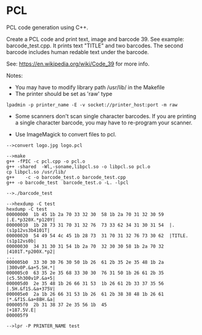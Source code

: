 # PCL
PCL code generation using C++.

Create a PCL code and print text, image and barcode 39. See example: barcode_test.cpp. It prints text "TITLE" and two barcodes. The second barcode includes human redable text under the barcode.

See: https://en.wikipedia.org/wiki/Code_39 for more info.

Notes:
* You may have to modify library path /usr/lib/ in the Makefile
* The printer should be set as 'raw' type

```
lpadmin -p printer_name -E -v socket://printer_host:port -m raw
```
* Some scanners don't scan single character barcodes. If you are printing a single character barcode, you may have to re-program your scanner.

* Use ImageMagick to convert files to pcl.

```
-->convert logo.jpg logo.pcl
```

```
-->make
g++ -fPIC -c pcl.cpp -o pcl.o 
g++ -shared  -Wl,-soname,libpcl.so -o libpcl.so pcl.o 
cp libpcl.so /usr/lib/
g++    -c -o barcode_test.o barcode_test.cpp
g++ -o barcode_test  barcode_test.o -L. -lpcl 
```

```
-->./barcode_test
```

```
-->hexdump -C test
hexdump -C test
00000000  1b 45 1b 2a 70 33 32 30  58 1b 2a 70 31 32 30 59  |.E.*p320X.*p120Y|
00000010  1b 28 73 31 70 31 32 76  73 33 62 34 31 30 31 54  |.(s1p12vs3b4101T|
00000020  54 49 54 4c 45 1b 28 73  31 70 31 32 76 73 30 62  |TITLE.(s1p12vs0b|
00000030  34 31 30 31 54 1b 2a 70  32 30 30 58 1b 2a 70 32  |4101T.*p200X.*p2|
...
000005b0  33 30 30 76 30 50 1b 26  61 2b 35 2e 35 48 1b 2a  |300v0P.&a+5.5H.*|
000005c0  63 35 2e 35 68 33 30 30  76 31 50 1b 26 61 2b 35  |c5.5h300v1P.&a+5|
000005d0  2e 35 48 1b 26 66 31 53  1b 26 61 2b 33 37 35 56  |.5H.&f1S.&a+375V|
000005e0  2a 1b 26 66 31 53 1b 26  61 2b 38 38 48 1b 26 61  |*.&f1S.&a+88H.&a|
000005f0  2b 31 38 37 2e 35 56 1b  45                       |+187.5V.E|
000005f9
```

```
-->lpr -P PRINTER_NAME test
```

